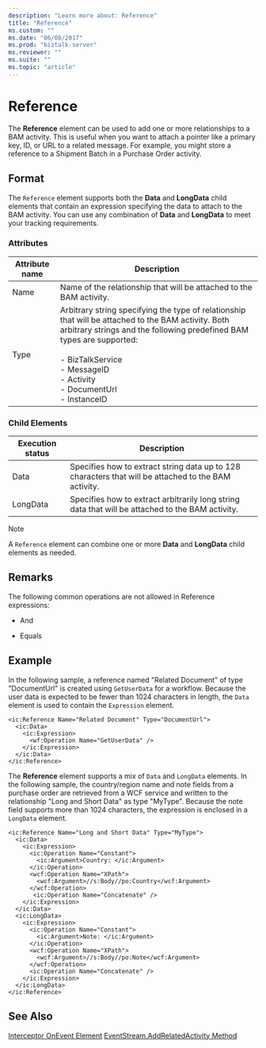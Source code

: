```yaml
---
description: "Learn more about: Reference"
title: "Reference"
ms.custom: ""
ms.date: "06/08/2017"
ms.prod: "biztalk-server"
ms.reviewer: ""
ms.suite: ""
ms.topic: "article"
---
```

# Reference
The **Reference** element can be used to add one or more relationships to a BAM activity. This is useful when you want to attach a pointer like a primary key, ID, or URL to a related message. For example, you might store a reference to a Shipment Batch in a Purchase Order activity.

## Format
 The `Reference` element supports both the **Data** and **LongData** child elements that contain an expression specifying the data to attach to the BAM activity. You can use any combination of **Data** and **LongData** to meet your tracking requirements.

### Attributes

|Attribute name|Description|
|--------------------|-----------------|
|Name|Name of the relationship that will be attached to the BAM activity.|
|Type|Arbitrary string specifying the type of relationship that will be attached to the BAM activity. Both arbitrary strings and the following predefined BAM types are supported:<br /><br /> -   BizTalkService<br />-   MessageID<br />-   Activity<br />-   DocumentUrl<br />-   InstanceID |

### Child Elements

|Execution status|Description|
|----------------------|-----------------|
|Data|Specifies how to extract string data up to 128 characters that will be attached to the BAM activity.|
|LongData|Specifies how to extract arbitrarily long string data that will be attached to the BAM activity.|

> [!NOTE]
>  A `Reference` element can combine one or more **Data** and **LongData** child elements as needed.

## Remarks
 The following common operations are not allowed in Reference expressions:

-   And

-   Equals

## Example
 In the following sample, a reference named "Related Document" of type "DocumentUrl" is created using `GetUserData` for a workflow. Because the user data is expected to be fewer than 1024 characters in length, the `Data` element is used to contain the `Expression` element.

```
<ic:Reference Name="Related Document" Type="DocumentUrl">
  <ic:Data>
    <ic:Expression>
      <wf:Operation Name="GetUserData" />
    </ic:Expression>
  </ic:Data>
</ic:Reference>
```

 The **Reference** element supports a mix of `Data` and `LongData` elements. In the following sample, the country/region name and note fields from a purchase order are retrieved from a WCF service and written to the relationship "Long and Short Data" as type "MyType". Because the note field supports more than 1024 characters, the expression is enclosed in a `LongData` element.

```
<ic:Reference Name="Long and Short Data" Type="MyType">
  <ic:Data>
    <ic:Expression>
      <ic:Operation Name="Constant">
        <ic:Argument>Country: </ic:Argument>
      </ic:Operation>
      <wcf:Operation Name="XPath">
        <wcf:Argument>//s:Body//po:Country</wcf:Argument>
      </wcf:Operation>
       <ic:Operation Name="Concatenate" />
    </ic:Expression>
  </ic:Data>
  <ic:LongData>
    <ic:Expression>
      <ic:Operation Name="Constant">
        <ic:Argument>Note: </ic:Argument>
      </ic:Operation>
      <wcf:Operation Name="XPath">
        <wcf:Argument>//s:Body//po:Note</wcf:Argument>
      </wcf:Operation>
      <ic:Operation Name="Concatenate" />
    </ic:Expression>
  </ic:LongData>
</ic:Reference>
```

## See Also
 [Interceptor OnEvent Element](../core/interceptor-onevent-element.md)
 [EventStream.AddRelatedActivity Method](/dotnet/api/microsoft.biztalk.bam.eventobservation.eventstream.addrelatedactivity)
